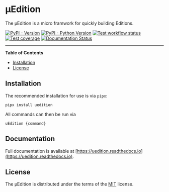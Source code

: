 # μEdition

The μEdition is a micro framwork for quickly building Editions.

[![PyPI - Version](https://img.shields.io/pypi/v/uedition.svg)](https://pypi.org/project/uedition)
[![PyPI - Python Version](https://img.shields.io/pypi/pyversions/uedition.svg)](https://pypi.org/project/uedition)
[![Test workflow status](https://github.com/uEdition/uEdition/actions/workflows/tests.yml/badge.svg)](https://github.com/uEdition/uEdition/actions/workflows/tests.yml)
[![Test coverage](https://img.shields.io/endpoint?url=https://gist.githubusercontent.com/scmmmh/13b76c3c8e59fa624d03918fafde3f2d/raw/coverage.json)](https://github.com/uEdition/uEdition/actions/workflows/tests.yml)
[![Documentation Status](https://readthedocs.org/projects/uedition/badge/?version=latest)](https://uedition.readthedocs.io/en/latest/?badge=latest)

-----

**Table of Contents**

- [Installation](#installation)
- [License](#license)

## Installation

The recommended installation for use is via `pipx`:

```console
pipx install uedition
```

All commands can then be run via

```console
uEdition {command}
```

## Documentation

Full documentation is available at [https://uedition.readthedocs.io](https://uedition.readthedocs.io).

## License

The μEdition is distributed under the terms of the [MIT](https://spdx.org/licenses/MIT.html) license.
